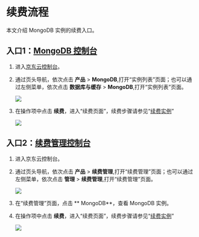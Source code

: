 # 续费流程

本文介绍 MongoDB 实例的续费入口。


## 入口1：[MongoDB 控制台](https://mongodb-console.jdcloud.com/mongodb)
1. 进入[京东云控制台]()。
2. 通过页头导航，依次点击 **产品** >  **MongoDB**,打开“实例列表”页面；也可以通过左侧菜单，依次点击 **数据库与缓存** > **MongoDB**,打开“实例列表”页面。

   ![](../../../../image/mongodb/mongo-039.png)


3. 在操作项中点击 **续费**，进入“续费页面”，续费步骤请参见“[续费实例](../Operation-Guide/Instance-Management/Renewal-Instructions.md)”

   ![](../../../../image/mongodb/mongo-040.png)


## 入口2：[续费管理控制台](https://renewal-console.jdcloud.com/renew/mongodb)
1. 进入京东云控制台。
2. 通过页头导航，依次点击 **产品** > **续费管理**,打开“续费管理”页面；也可以通过左侧菜单，依次点击 **管理** > **续费管理**,打开“续费管理”页面。

   ![](../../../../image/mongodb/mongo-041.png)

3. 在“续费管理”页面，点击 ** MongoDB**，查看 MongoDB 实例。
4. 在操作项中点击 **续费**，进入“续费页面”，续费步骤请参见“[续费实例](../Operation-Guide/Instance-Management/Renewal-Instructions.md)”

   ![](../../../../image/mongodb/mongo-042.png)
